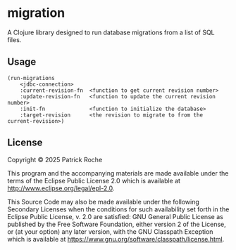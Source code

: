# migration

A Clojure library designed to run database migrations from a list of SQL files.

## Usage

```
(run-migrations
    <jdbc-connection>
    :current-revision-fn  <function to get current revision number>
    :update-revision-fn   <function to update the current revision number>
    :init-fn              <function to initialize the database>
    :target-revision      <the revision to migrate to from the current-revision>)
```

## License

Copyright © 2025 Patrick Roche

This program and the accompanying materials are made available under the
terms of the Eclipse Public License 2.0 which is available at
http://www.eclipse.org/legal/epl-2.0.

This Source Code may also be made available under the following Secondary
Licenses when the conditions for such availability set forth in the Eclipse
Public License, v. 2.0 are satisfied: GNU General Public License as published by
the Free Software Foundation, either version 2 of the License, or (at your
option) any later version, with the GNU Classpath Exception which is available
at https://www.gnu.org/software/classpath/license.html.
